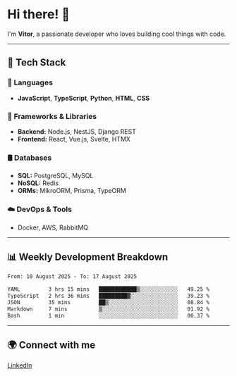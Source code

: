 
# Hi there! 👋

I'm **Vitor**, a passionate developer who loves building cool things with code.

---
## 🔧 Tech Stack

### 📌 Languages
- **JavaScript**, **TypeScript**, **Python**, **HTML**, **CSS**

### 🚀 Frameworks & Libraries
- **Backend:** Node.js, NestJS, Django REST
- **Frontend:** React, Vue.js, Svelte, HTMX

### 🛢️ Databases
- **SQL:** PostgreSQL, MySQL
- **NoSQL:** Redis
- **ORMs:** MikroORM, Prisma, TypeORM

### ☁️ DevOps & Tools
- Docker, AWS, RabbitMQ

---
## 📊 Weekly Development Breakdown

<!--START_SECTION:waka-->

```txt
From: 10 August 2025 - To: 17 August 2025

YAML         3 hrs 15 mins   ████████████▒░░░░░░░░░░░░   49.25 %
TypeScript   2 hrs 36 mins   █████████▓░░░░░░░░░░░░░░░   39.23 %
JSON         35 mins         ██▒░░░░░░░░░░░░░░░░░░░░░░   08.84 %
Markdown     7 mins          ▒░░░░░░░░░░░░░░░░░░░░░░░░   01.92 %
Bash         1 min           ░░░░░░░░░░░░░░░░░░░░░░░░░   00.37 %
```

<!--END_SECTION:waka-->

---
## 🌍 Connect with me
[LinkedIn](https://www.linkedin.com/in/vitorlc)
